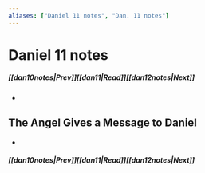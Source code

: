 ```yaml
---
aliases: ["Daniel 11 notes", "Dan. 11 notes"]
---
```

# Daniel 11 notes
##### <span class=arrow-left></span>[[dan10notes|Prev]]<span class=navigation-separator></span>[[dan11|Read]]<span class=navigation-separator></span>[[dan12notes|Next]]<span class=arrow-right></span>
- 
## The Angel Gives a Message to Daniel
- 
##### <span class=arrow-left></span>[[dan10notes|Prev]]<span class=navigation-separator></span>[[dan11|Read]]<span class=navigation-separator></span>[[dan12notes|Next]]<span class=arrow-right></span>